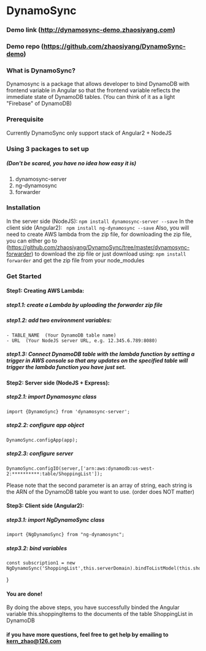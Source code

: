 # DynamoSync

### Demo link (http://dynamosync-demo.zhaosiyang.com)
### Demo repo (https://github.com/zhaosiyang/DynamoSync-demo)

### What is DynamoSync?
Dynamosync is a package that allows developer to bind DynamoDB with frontend variable in Angular so that the frontend variable reflects the immediate state of DynamoDB tables. (You can think of it as a light "Firebase" of DynamoDB)

### Prerequisite
Currently DynamoSync only support stack of Angular2 + NodeJS

### Using 3 packages to set up 
##### (Don't be scared, you have no idea how easy it is)
1. dynamosync-server
2. ng-dynamosync
3. forwarder

### Installation
In the server side (NodeJS):
``` npm install dynamosync-server --save ```
In the client side (Angular2):
``` npm install ng-dynamosync --save```
Also, you will need to create AWS lambda from the zip file, for downloading the zip file, you can either go to (https://github.com/zhaosiyang/DynamoSync/tree/master/dynamosync-forwarder) to download the zip file or just download using:
```npm install forwarder``` and get the zip file from your node_modules

### Get Started
#### Step1: Creating AWS Lambda:
 ##### step1.1: create a Lambda by uploading the forwarder zip file 
 ##### step1.2: add two environment variables: 
    - TABLE_NAME  (Your DynamoDB table name)
    - URL  (Your NodeJS server URL, e.g. 12.345.6.789:8080)
 ##### step1.3: Connect DynamoDB table with the lambda function by setting a trigger in AWS console so that any updates on the specified table will trigger the lambda function you have just set.

#### Step2: Server side (NodeJS + Express):
##### step2.1:  import Dynamosync class
```import {DynamoSync} from 'dynamosync-server';```
##### step2.2: configure app object
```DynamoSync.configApp(app);```
##### step2.3: configure server
```
DynamoSync.configIO(server,['arn:aws:dynamodb:us-west-2:**********:table/ShoppingList']);
```
Please note that the second parameter is an array of string, each string is the ARN of the DynamoDB table you want to use. (order does NOT matter)
#### Step3: Client side (Angular2):
##### step3.1: import NgDynamoSync class
```
import {NgDynamoSync} from "ng-dynamosync";
```
##### step3.2: bind variables
```
const subscription1 = new NgDynamoSync('ShoppingList',this.serverDomain).bindToListModel(this.shoppingItems);
```
}
#### You are done!
By doing the above steps, you have successfully binded the Angular variable this.shoppingItems to the documents of the table ShoppingList in DynamoDB

#### if you have more questions, feel free to get help by emailing to kern_zhao@126.com
